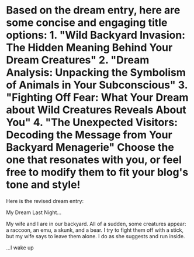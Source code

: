 # Based on the dream entry, here are some concise and engaging title options:  1. **"Wild Backyard Invasion: The Hidden Meaning Behind Your Dream Creatures"** 2. **"Dream Analysis: Unpacking the Symbolism of Animals in Your Subconscious"** 3. **"Fighting Off Fear: What Your Dream about Wild Creatures Reveals About You"** 4. **"The Unexpected Visitors: Decoding the Message from Your Backyard Menagerie"**  Choose the one that resonates with you, or feel free to modify them to fit your blog's tone and style!

Here is the revised dream entry:

My Dream Last Night...

My wife and I are in our backyard. All of a sudden, some creatures appear: a raccoon, an emu, a skunk, and a bear. I try to fight them off with a stick, but my wife says to leave them alone. I do as she suggests and run inside.

...I wake up